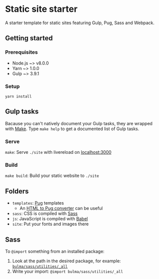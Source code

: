# Static site starter
A starter template for static sites featuring Gulp, Pug, Sass and Webpack.

## Getting started

### Prerequisites
* Node.js ~> v8.0.0
* Yarn ~> 1.0.0
* Gulp ~> 3.9.1

### Setup
`yarn install`

## Gulp tasks
Bacause you can't natively document your Gulp tasks, they are wrapped with [Make](https://www.gnu.org/software/make/). Type `make help` to get a documented list of Gulp tasks.

### Serve
`make`: Serve `./site` with livereload on [localhost:3000](http://localhost:3000)

### Build
`make build`: Build your static website to `./site`

## Folders
* `templates`: [Pug](https://pugjs.org/api/getting-started.html) templates
  * An [HTML to Pug converter](http://html2jade.org) can be useful
* `sass`: CSS is compiled with [Sass](https://sass-lang.com)
* `js`: JavaScript is compiled with [Babel](https://babeljs.io)
* `site`: Put your fonts and images there

## Sass
To `@import` something from an installed package:
1. Look at the path in the desired package, for example: [`bulma/sass/utilities/_all`](https://github.com/jgthms/bulma/blob/master/sass/utilities/_all.sass)
2. Write your import: `@import bulma/sass/utilities/_all`
